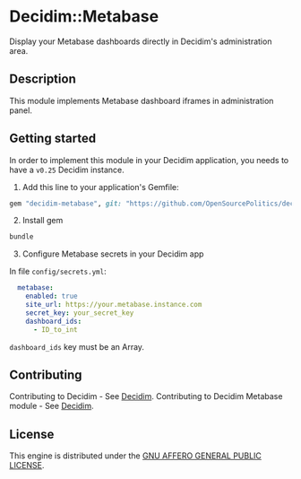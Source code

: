 # Decidim::Metabase

Display your Metabase dashboards directly in Decidim's administration area.

## Description

This module implements Metabase dashboard iframes in administration panel.  

## Getting started

In order to implement this module in your Decidim application, you needs to have a `v0.25` Decidim instance. 

1. Add this line to your application's Gemfile:

```ruby
gem "decidim-metabase", git: "https://github.com/OpenSourcePolitics/decidim-module-metabase.git"
```

2. Install gem

```bash
bundle
```

3. Configure Metabase secrets in your Decidim app

In file `config/secrets.yml`:
```yaml
  metabase:
    enabled: true
    site_url: https://your.metabase.instance.com
    secret_key: your_secret_key
    dashboard_ids:
      - ID_to_int
```

`dashboard_ids` key must be an Array.

## Contributing

Contributing to Decidim - See [Decidim](https://github.com/decidim/decidim).
Contributing to Decidim Metabase module - See [Decidim](https://github.com/decidim/decidim).

## License

This engine is distributed under the [GNU AFFERO GENERAL PUBLIC LICENSE](./LICENSE-AGPLv3.txt). 
